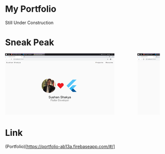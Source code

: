 # My Portfolio

Still Under Construction

# Sneak Peak 
<pre>
<img src = "screenshots/home.png" height="200">         <img src = "screenshots/splash.png" height="200">
</pre>

# Link

(Portfolio)[https://portfolio-ab13a.firebaseapp.com/#/]